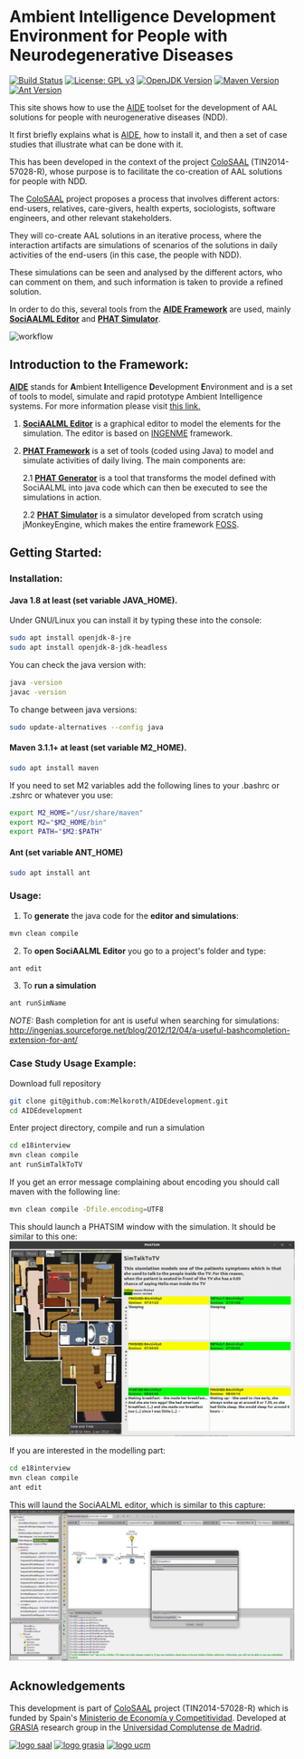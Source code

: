 #  Ambient Intelligence Development Environment for People with Neurodegenerative Diseases
[![Build Status](https://travis-ci.com/Melkoroth/AIDEdevelopment.svg?branch=master)](https://travis-ci.com/Melkoroth/AIDEdevelopment)
[![License: GPL v3](https://img.shields.io/badge/License-GPL%20v3-blue.svg)](http://www.gnu.org/licenses/gpl-3.0)
[![OpenJDK Version](https://img.shields.io/badge/openjdk-v1.8-red.svg)](http://openjdk.java.net/)
[![Maven Version](https://img.shields.io/badge/maven-v3.1.1-orange.svg)](http://maven.apache.org/)
[![Ant Version](https://img.shields.io/badge/ant-v1.8.2-yellow.svg)](http://ant.apache.org/)

This site shows how to use the [AIDE](http://grasia.fdi.ucm.es/aide/) toolset for the development of AAL solutions for people with neurogenerative diseases (NDD).

It first briefly explains what is [AIDE](http://grasia.fdi.ucm.es/aide/), how to install it, and then a set of case studies that illustrate what can be done with it.

This has been developed in the context of the project [ColoSAAL](http://grasia.fdi.ucm.es/colosaal/) (TIN2014-57028-R), whose purpose is to facilitate the co-creation of AAL solutions for people with NDD. 

The [ColoSAAL](http://grasia.fdi.ucm.es/colosaal/) project proposes a process that involves different actors: end-users, relatives, care-givers, health experts, sociologists, software engineers, and other relevant stakeholders.

They will co-create AAL solutions in an iterative process, where the interaction artifacts are simulations of scenarios of the solutions in daily activities of the end-users (in this case, the people with NDD).

These simulations can be seen and analysed by the different actors, who can comment on them, and such information is taken to provide a refined solution.

In order to do this, several tools from the [**AIDE Framework**](http://grasia.fdi.ucm.es/aide/) are used, mainly [**SociAALML Editor**](http://grasia.fdi.ucm.es/sociaal/) and [**PHAT Simulator**](https://github.com/Grasia/phatsim).

![workflow](https://github.com/Melkoroth/AIDEdevelopment/raw/master/documentation/workflow.png)

## Introduction to the Framework:

[**AIDE**](http://grasia.fdi.ucm.es/aide/) stands for **A**mbient **I**ntelligence **D**evelopment **E**nvironment and is a set of tools to model, simulate and rapid prototype Ambient Intelligence systems. For more information please visit [this link.](http://grasia.fdi.ucm.es/aide/)

1. [**SociAALML Editor**](https://github.com/Grasia/sociaalml) is a graphical editor to model the elements for the simulation. The editor is based on [INGENME](https://github.com/Grasia/ingenme) framework.

2. [**PHAT Framework**](https://github.com/Grasia/phatsim) is a set of tools (coded using Java) to model and simulate activities of daily living.
The main components are:

    2.1 [**PHAT Generator**](https://github.com/Grasia/phatsim) is a tool that transforms the model defined with SociAALML into java code which can then be executed to see the simulations in action.

    2.2 [**PHAT Simulator**](https://github.com/Grasia/phatsim) is a simulator developed from scratch using jMonkeyEngine, which makes the entire framework [FOSS](https://en.wikipedia.org/wiki/Free_and_open-source_software).

## Getting Started:

### Installation:
#### Java 1.8 at least (set variable JAVA_HOME). 

Under GNU/Linux you can install it by typing these into the console:
```bash
sudo apt install openjdk-8-jre
sudo apt install openjdk-8-jdk-headless
```
You can check the java version with:
```bash
java -version
javac -version
```
To change between java versions:
```bash
sudo update-alternatives --config java
```

#### Maven 3.1.1+ at least (set variable M2_HOME).

```bash
sudo apt install maven
```
If you need to set M2 variables add the following lines to your .bashrc or .zshrc or whatever you use:
```bash
export M2_HOME="/usr/share/maven"
export M2="$M2_HOME/bin"
export PATH="$M2:$PATH"
```

#### Ant (set variable ANT_HOME)

```bash
sudo apt install ant
```

### Usage:
1. To **generate** the java code for the **editor and simulations**:
```bash
mvn clean compile
```
    
2. To **open SociAALML Editor** you go to a project's folder and type:
```bash
ant edit
```

3. To **run a simulation**
```bash
ant runSimName
```

*NOTE:* Bash completion for ant is useful when searching for simulations: <http://ingenias.sourceforge.net/blog/2012/12/04/a-useful-bashcompletion-extension-for-ant/>

### Case Study Usage Example:
Download full repository
```bash
git clone git@github.com:Melkoroth/AIDEdevelopment.git
cd AIDEdevelopment
```
Enter project directory, compile and run a simulation
```bash
cd e18interview
mvn clean compile 
ant runSimTalkToTV
```
If you get an error message complaining about encoding you should call maven with the following line:
```bash
mvn clean compile -Dfile.encoding=UTF8
```
This should launch a PHATSIM window with the simulation. It should be similar to this one:
![phatsim example](https://github.com/Grasia/AIDEdevelopment/raw/master/documentation/phatSim.gif)

If you are interested in the modelling part:
```bash
cd e18interview
mvn clean compile 
ant edit
```
This will laund the SociAALML editor, which is similar to this capture:
![sociaalml example](https://github.com/Grasia/AIDEdevelopment/raw/master/documentation/sociaalExample.png)

## Acknowledgements

This development is part of [ColoSAAL](http://grasia.fdi.ucm.es/colosaal/) project (TIN2014-57028-R) which is funded by Spain's [Ministerio de Economía y Competitividad](http://www.mineco.gob.es). Developed at [GRASIA](https://grasia.fdi.ucm.es/) research group in the [Universidad Complutense de Madrid](https://ucm.es/).

[![logo saal](http://grasia.fdi.ucm.es/colosaal/img/logo_colosaal.png)](http://grasia.fdi.ucm.es/colosaal/)
[![logo grasia](http://grasiagroup.fdi.ucm.es/aidendd/wp-content/uploads/GRASIA_logotipo2B.png)](https://grasia.fdi.ucm.es/)
[![logo ucm](http://grasiagroup.fdi.ucm.es/aidendd/wp-content/uploads/logo_ucm-e1537792345349.jpg)](https://ucm.es/)
